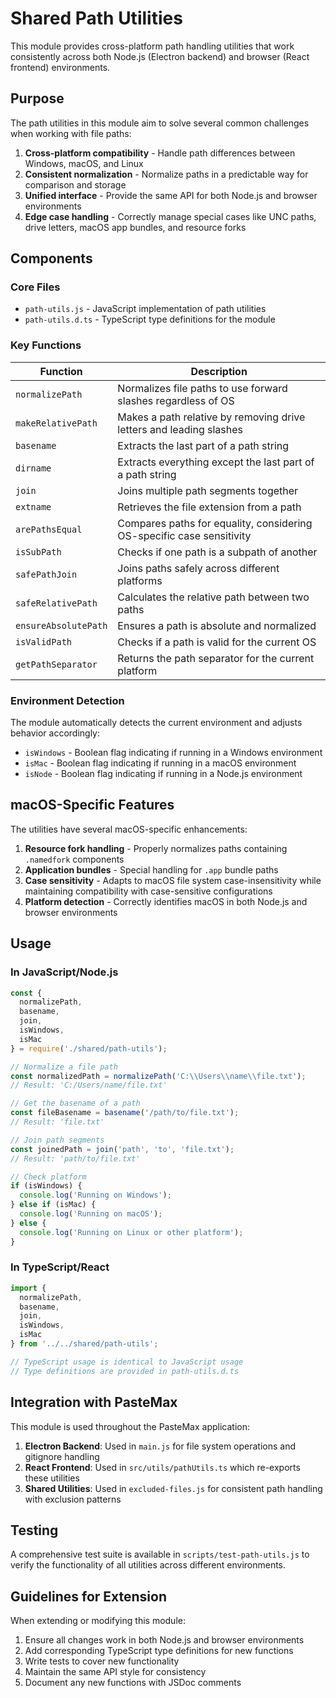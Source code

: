 # Shared Path Utilities

This module provides cross-platform path handling utilities that work consistently across both Node.js (Electron backend) and browser (React frontend) environments.

## Purpose

The path utilities in this module aim to solve several common challenges when working with file paths:

1. **Cross-platform compatibility** - Handle path differences between Windows, macOS, and Linux
2. **Consistent normalization** - Normalize paths in a predictable way for comparison and storage
3. **Unified interface** - Provide the same API for both Node.js and browser environments
4. **Edge case handling** - Correctly manage special cases like UNC paths, drive letters, macOS app bundles, and resource forks

## Components

### Core Files
- `path-utils.js` - JavaScript implementation of path utilities
- `path-utils.d.ts` - TypeScript type definitions for the module

### Key Functions

| Function | Description |
|----------|-------------|
| `normalizePath` | Normalizes file paths to use forward slashes regardless of OS |
| `makeRelativePath` | Makes a path relative by removing drive letters and leading slashes |
| `basename` | Extracts the last part of a path string |
| `dirname` | Extracts everything except the last part of a path string |
| `join` | Joins multiple path segments together |
| `extname` | Retrieves the file extension from a path |
| `arePathsEqual` | Compares paths for equality, considering OS-specific case sensitivity |
| `isSubPath` | Checks if one path is a subpath of another |
| `safePathJoin` | Joins paths safely across different platforms |
| `safeRelativePath` | Calculates the relative path between two paths |
| `ensureAbsolutePath` | Ensures a path is absolute and normalized |
| `isValidPath` | Checks if a path is valid for the current OS |
| `getPathSeparator` | Returns the path separator for the current platform |

### Environment Detection

The module automatically detects the current environment and adjusts behavior accordingly:

- `isWindows` - Boolean flag indicating if running in a Windows environment
- `isMac` - Boolean flag indicating if running in a macOS environment
- `isNode` - Boolean flag indicating if running in a Node.js environment

## macOS-Specific Features

The utilities have several macOS-specific enhancements:

1. **Resource fork handling** - Properly normalizes paths containing `.namedfork` components
2. **Application bundles** - Special handling for `.app` bundle paths
3. **Case sensitivity** - Adapts to macOS file system case-insensitivity while maintaining compatibility with case-sensitive configurations
4. **Platform detection** - Correctly identifies macOS in both Node.js and browser environments

## Usage

### In JavaScript/Node.js

```javascript
const { 
  normalizePath, 
  basename, 
  join, 
  isWindows,
  isMac 
} = require('./shared/path-utils');

// Normalize a file path
const normalizedPath = normalizePath('C:\\Users\\name\\file.txt');
// Result: 'C:/Users/name/file.txt'

// Get the basename of a path
const fileBasename = basename('/path/to/file.txt');
// Result: 'file.txt'

// Join path segments
const joinedPath = join('path', 'to', 'file.txt');
// Result: 'path/to/file.txt'

// Check platform
if (isWindows) {
  console.log('Running on Windows');
} else if (isMac) {
  console.log('Running on macOS');
} else {
  console.log('Running on Linux or other platform');
}
```

### In TypeScript/React

```typescript
import { 
  normalizePath, 
  basename, 
  join, 
  isWindows,
  isMac 
} from '../../shared/path-utils';

// TypeScript usage is identical to JavaScript usage
// Type definitions are provided in path-utils.d.ts
```

## Integration with PasteMax

This module is used throughout the PasteMax application:

1. **Electron Backend**: Used in `main.js` for file system operations and gitignore handling
2. **React Frontend**: Used in `src/utils/pathUtils.ts` which re-exports these utilities
3. **Shared Utilities**: Used in `excluded-files.js` for consistent path handling with exclusion patterns

## Testing

A comprehensive test suite is available in `scripts/test-path-utils.js` to verify the functionality 
of all utilities across different environments.

## Guidelines for Extension

When extending or modifying this module:

1. Ensure all changes work in both Node.js and browser environments
2. Add corresponding TypeScript type definitions for new functions
3. Write tests to cover new functionality
4. Maintain the same API style for consistency
5. Document any new functions with JSDoc comments
